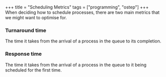 +++
title = "Scheduling Metrics"
tags = ["programming", "ostep"]
+++
When deciding how to schedule processes, there are two main metrics that we might want to optimise for.

### Turnaround time
The time it takes from the arrival of a process in the queue to its completion.

### Response time
The time it takes from the arrival of a process in the queue to it being scheduled for the first time.